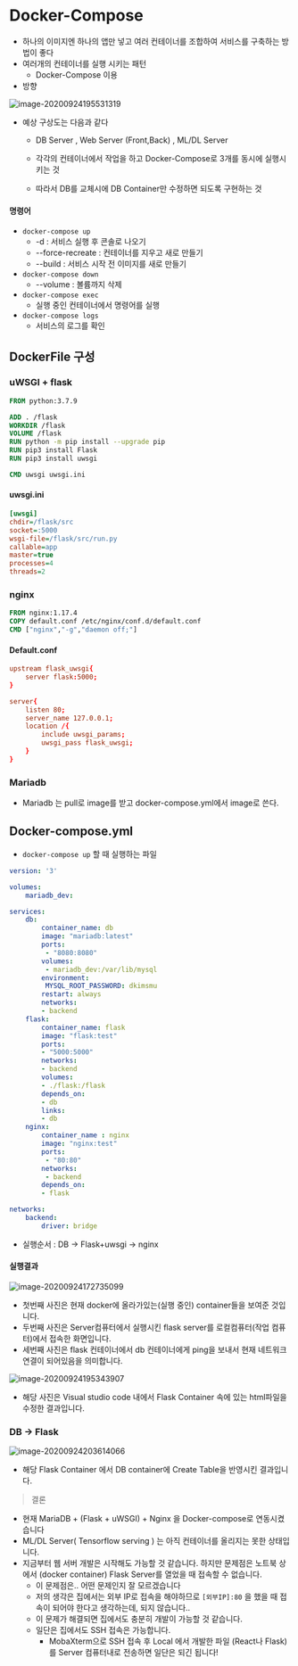 # Docker-Compose

* 하나의 이미지엔 하나의 앱만 넣고 여러 컨테이너를 조합하여 서비스를 구축하는 방법이 좋다
* 여러개의 컨테이너를 실행 시키는 패턴
  * Docker-Compose 이용
* 방향

![image-20200924195531319](./figure/containers)

* 예상 구상도는 다음과 같다

  * DB Server , Web Server (Front,Back) , ML/DL Server

  * 각각의 컨테이너에서 작업을 하고 Docker-Compose로 3개를 동시에 실행시키는 것

  * 따라서 DB를 교체시에 DB Container만 수정하면 되도록 구현하는 것

#### 명령어

* `docker-compose up`
  * -d : 서비스 실행 후 콘솔로 나오기
  * --force-recreate : 컨테이너를 지우고 새로 만들기
  * --build : 서비스 시작 전 이미지를 새로 만들기
* `docker-compose down`
  * --volume : 볼륨까지 삭제
* `docker-compose exec`
  * 실행 중인 컨테이너에서 명령어를 실행
* `docker-compose logs`
  * 서비스의 로그를 확인

## DockerFile 구성

### uWSGI + flask 

```dockerfile
FROM python:3.7.9

ADD . /flask
WORKDIR /flask
VOLUME /flask
RUN python -m pip install --upgrade pip
RUN pip3 install Flask
RUN pip3 install uwsgi

CMD uwsgi uwsgi.ini
```

#### uwsgi.ini

```ini
[uwsgi]
chdir=/flask/src
socket=:5000
wsgi-file=/flask/src/run.py
callable=app
master=true
processes=4
threads=2
```

### nginx

```dockerfile
FROM nginx:1.17.4
COPY default.conf /etc/nginx/conf.d/default.conf
CMD ["nginx","-g","daemon off;"]
```

#### Default.conf

```conf
upstream flask_uwsgi{
    server flask:5000;
}

server{
    listen 80;
    server_name 127.0.0.1;
    location /{
        include uwsgi_params;
        uwsgi_pass flask_uwsgi;
    }
}
```

### Mariadb

* Mariadb 는 pull로 image를 받고 docker-compose.yml에서 image로 쓴다.



## Docker-compose.yml

* `docker-compose up` 할 때 실행하는 파일

```yml
version: '3'

volumes:
    mariadb_dev:

services:
    db:
        container_name: db
        image: "mariadb:latest"
        ports:
         - "8080:8080"
        volumes:
         - mariadb_dev:/var/lib/mysql
        environment:
         MYSQL_ROOT_PASSWORD: dkimsmu
        restart: always
        networks:
        - backend
    flask:
        container_name: flask
        image: "flask:test"
        ports:
        - "5000:5000"
        networks:
        - backend
        volumes:
        - ./flask:/flask
        depends_on:
        - db
        links:
        - db
    nginx:
        container_name : nginx
        image: "nginx:test"
        ports:
         - "80:80"
        networks:
         - backend
        depends_on:
        - flask

networks:
    backend:
        driver: bridge
```

* 실행순서 : DB -> Flask+uwsgi -> nginx

#### 실행결과

![image-20200924172735099](./figure/result_db_flask)

* 첫번째 사진은 현재 docker에 올라가있는(실행 중인) container들을 보여준 것입니다.
* 두번째 사진은 Server컴퓨터에서 실행시킨 flask server를 로컬컴퓨터(작업 컴퓨터)에서 접속한 화면입니다.
* 세번째 사진은 flask 컨테이너에서 db 컨테이너에게 ping을 보내서 현재 네트워크 연결이 되어있음을 의미합니다.

![image-20200924195343907](./figure/docker_vsTest)

* 해당 사진은 Visual studio code 내에서 Flask Container 속에 있는 html파일을 수정한 결과입니다. 

### DB -> Flask

![image-20200924203614066](./figure/mariadbFlask)

* 해당 Flask Container 에서 DB container에 Create Table을 반영시킨 결과입니다.

> 결론

* 현재 MariaDB + (Flask + uWSGI) + Nginx 을 Docker-compose로 연동시켰습니다
* ML/DL Server( Tensorflow serving ) 는 아직 컨테이너를 올리지는 못한 상태입니다.
* 지금부터 웹 서버 개발은 시작해도 가능할 것 같습니다.
  하지만 문제점은 노트북 상에서 (docker container) Flask Server를 열었을 때 접속할 수 없습니다.
  * 이 문제점은.. 어떤 문제인지 잘 모르겠습니다
  * 저의 생각은 집에서는 외부 IP로 접속을 해야하므로 `[외부IP]:80` 을 했을 때 접속이 되어야 한다고 생각하는데, 되지 않습니다..
  * 이 문제가 해결되면 집에서도 충분히 개발이 가능할 것 같습니다.
  * 일단은 집에서도 SSH 접속은 가능합니다.
    * MobaXterm으로 SSH 접속 후 Local 에서 개발한 파일 (React나 Flask)를 Server 컴퓨터내로 전송하면 일단은 되긴 됩니다!